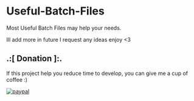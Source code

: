 # Useful-Batch-Files
Most Useful Batch Files may help your needs.

Ill add more in future
I request any ideas enjoy <3

## .:[ Donation ]:.

If this project help you reduce time to develop, you can give me a cup of coffee :)

[![paypal](https://www.paypalobjects.com/en_US/i/btn/btn_donateCC_LG.gif)](https://paypal.me/oQYh)
